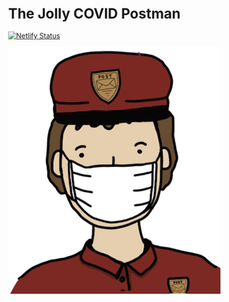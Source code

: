 # The Jolly COVID Postman

<!-- badges: start -->
[![Netlify Status](https://api.netlify.com/api/v1/badges/b87354ad-03ac-4db5-895c-3e36e6f6cd1f/deploy-status)](https://app.netlify.com/sites/zen-franklin-d307c4/deploys)
<!-- badges: end -->

<img src="/figures/jolly_postman_scaled.png" height="500px" align="center" />





